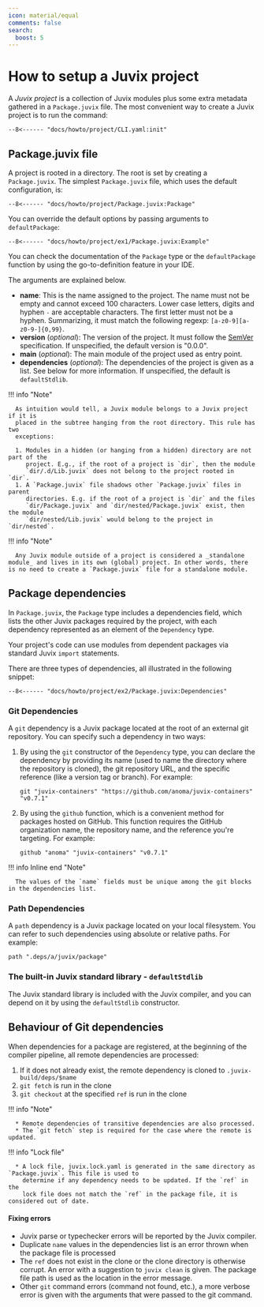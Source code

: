 ```yaml
---
icon: material/equal
comments: false
search:
  boost: 5
---
```


# How to setup a Juvix project

A _Juvix project_ is a collection of Juvix modules plus some extra metadata
gathered in a `Package.juvix` file. The most convenient way to create a Juvix
project is to run the command:

```shell
--8<------ "docs/howto/project/CLI.yaml:init"
```

## Package.juvix file

A project is rooted in a directory. The root is set by creating a `Package.juvix`. The simplest `Package.juvix` file, which uses the default configuration, is:

```juvix
--8<------ "docs/howto/project/Package.juvix:Package"
```

You can override the default options by passing arguments to `defaultPackage`:

```juvix
--8<------ "docs/howto/project/ex1/Package.juvix:Example"
```

You can check the documentation of the `Package` type or the `defaultPackage` function by using the go-to-definition feature in your IDE.

The arguments are explained below.

- **name**: This is the name assigned to the project. The name must not be empty
  and cannot exceed 100 characters. Lower case letters, digits and hyphen `-`
  are acceptable characters. The first letter must not be a hyphen.
  Summarizing, it must match the following regexp: `[a-z0-9][a-z0-9-]{0,99}`.
- **version** (_optional_): The version of the project. It must follow the
  [SemVer](https://semver.org/) specification. If unspecified, the default version is "0.0.0".
- **main** (_optional_): The main module of the project used as entry point.
- **dependencies** (_optional_): The dependencies of the project is given as a
  list. See below for more information. If unspecified, the default is `defaultStdlib`.

!!! info "Note"

      As intuition would tell, a Juvix module belongs to a Juvix project if it is
      placed in the subtree hanging from the root directory. This rule has two
      exceptions:

      1. Modules in a hidden (or hanging from a hidden) directory are not part of the
         project. E.g., if the root of a project is `dir`, then the module
         `dir/.d/Lib.juvix` does not belong to the project rooted in `dir`.
      1. A `Package.juvix` file shadows other `Package.juvix` files in parent
         directories. E.g. if the root of a project is `dir` and the files
         `dir/Package.juvix` and `dir/nested/Package.juvix` exist, then the module
         `dir/nested/Lib.juvix` would belong to the project in `dir/nested`.

!!! info "Note"

      Any Juvix module outside of a project is considered a _standalone module_ and lives in its own (global) project. In other words, there is no need to create a `Package.juvix` file for a standalone module.

## Package dependencies

In `Package.juvix`, the `Package` type includes a dependencies field, which lists the other Juvix packages required by the project, with each dependency represented as an element of the `Dependency` type.

Your project's code can use modules from dependent packages via standard Juvix `import` statements.

There are three types of dependencies, all illustrated in the following snippet:

```juvix
--8<------ "docs/howto/project/ex2/Package.juvix:Dependencies"
```

### Git Dependencies

A `git` dependency is a Juvix package located at the root of an external git
repository. You can specify such a dependency in two ways:

1. By using the `git` constructor of the `Dependency` type, you can declare the dependency by providing its name (used to name the directory where the repository is cloned), the git repository URL, and the specific reference (like a version tag or branch). For example:

   ```
   git "juvix-containers" "https://github.com/anoma/juvix-containers" "v0.7.1"
   ```

2. By using the `github` function, which is a convenient method for packages hosted on GitHub. This function requires the GitHub organization name, the repository name, and the reference you're targeting. For example:

   ```
   github "anoma" "juvix-containers" "v0.7.1"
   ```

!!! info Inline end "Note"

      The values of the `name` fields must be unique among the git blocks in the dependencies list.

### Path Dependencies

A `path` dependency is a Juvix package located on your local filesystem. You can refer to such dependencies using absolute or relative paths. For example:

```
path ".deps/a/juvix/package"
```

### The built-in Juvix standard library - `defaultStdlib`

The Juvix standard library is included with the Juvix compiler, and you can depend on it by using the `defaultStdlib` constructor.

## Behaviour of Git dependencies

When dependencies for a package are registered, at the beginning of the compiler
pipeline, all remote dependencies are processed:

1. If it does not already exist, the remote dependency is cloned to
   `.juvix-build/deps/$name`
2. `git fetch` is run in the clone
3. `git checkout` at the specified `ref` is run in the clone

!!! info "Note"

      * Remote dependencies of transitive dependencies are also processed.
      * The `git fetch` step is required for the case where the remote is updated.

!!! info "Lock file"

      * A lock file, juvix.lock.yaml is generated in the same directory as `Package.juvix`. This file is used to
        determine if any dependency needs to be updated. If the `ref` in the
        lock file does not match the `ref` in the package file, it is considered out of date.

<!-- Add more about the new `juvix dependencies` -->

#### Fixing errors

- Juvix parse or typechecker errors will be reported by the Juvix compiler.
- Duplicate `name` values in the dependencies list is an error thrown when the package file is processed
- The `ref` does not exist in the clone or the clone directory is otherwise
  corrupt. An error with a suggestion to `juvix clean` is given. The package
  file path is used as the location in the error message.
- Other `git` command errors (command not found, etc.), a more verbose error is
  given with the arguments that were passed to the git command.
